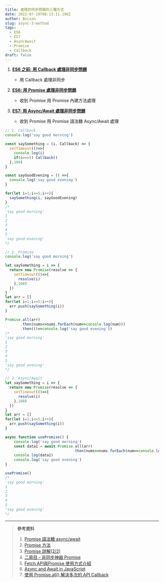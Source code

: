 ```yaml
---
title: 處理非同步問題的三種方式
date: 2022-07-19T06:13:11.196Z
author: Boison
slug: async-3-method
tags:
  - ES6
  - ES7
  - AsyncAwait
  - Promise
  - Callback
draft: false
---
```

1. **[ES6 之前: 用 Callback 處理非同步問題](https://boison.tw/2022/07/callback-101/)**

   * 用 Callback 處理非同步
2. **[ES6: 用 Promise 處理非同步問題](https://boison.tw/2022/07/es6-promise-101/)**

   * 收到 Promise 用 Promise 內建方法處理
3. **[ES7: 用 Async/Await 處理非同步問題](https://boison.tw/2022/07/es7-async-await/)**

   * 收到 Promise 用 Promise 語法糖 Async/Await 處理

```javascript
// 1. Callback
console.log('say good morning')

const saySomething = (i, Callback) => {
  setTimeout(()=>{
    console.log(i)
    if(i===5) Callback()
  },100)
}

const sayGoodEvening = () =>{
  console.log('say good evening')
}

for(let i=1;i<=5;i++){
  saySomething(i, sayGoodEvening)
}
/*
'say good morning'
1
2
3
4
5
'say good evening'
*/

// 2. Promise
console.log('say good morning')

let saySomething = i => {
  return new Promise(resolve => {
    setTimeout(()=>{
      resolve(i)
    },100)
  })
}
let arr = []
for(let i=1;i<=5;i++){
  arr.push(saySomething(i))
}

Promise.all(arr)
       .then(nums=>nums.forEach(num=>console.log(num)))
       .then(()=>console.log('say good evening'))
/*
'say good morning'
1
2
3
4
5
'say good evening'
*/

// 3. Async/Await 
let saySomething = i => {
  return new Promise(resolve => {
    setTimeout(()=>{
      resolve(i)
    },100)
  })
}
let arr = []
for(let i=1;i<=5;i++){
  arr.push(saySomething(i))
}

async function usePromise() {
    console.log('say good morning')
	const data1 = await Promise.all(arr)
                               .then(nums=>nums.forEach(num=>console.log(num)))
	console.log(data1) 
	console.log('say good evening')
}

usePromise()
/*
'say good morning'
1
2
3
4
5
'say good evening'
*/
```

- - -

> **參考資料**
>
> 1. [Promise 語法糖 async/await](https://ithelp.ithome.com.tw/articles/10271869?sc=iThelpR)
> 2. [Promise 方法](https://ithelp.ithome.com.tw/articles/10204718)
> 3. [Promise 詳解(2/2)](https://ithelp.ithome.com.tw/articles/10204718)
> 4. [二周目 - 非同步神器 Promise](https://ithelp.ithome.com.tw/articles/10201276)
> 5. [Fetch API與Promise 使用方式介紹](https://ithelp.ithome.com.tw/articles/10193346)
> 6. [Async and Await in JavaScript](https://pjchender.dev/javascript/js-async-await/)
> 7. [使用 Promise.all() 解決多次的 API Callback](https://jiepeng.me/2017/01/29/use-promise-all-solve-api-callback)